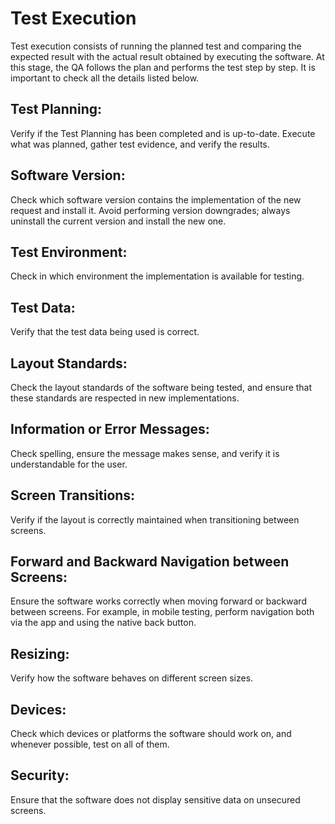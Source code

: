# Test Execution

Test execution consists of running the planned test and comparing the expected result with the actual result obtained by executing the software. At this stage, the QA follows the plan and performs the test step by step. It is important to check all the details listed below.

## Test Planning:

Verify if the Test Planning has been completed and is up-to-date. Execute what was planned, gather test evidence, and verify the results.

## Software Version:

Check which software version contains the implementation of the new request and install it. Avoid performing version downgrades; always uninstall the current version and install the new one.

## Test Environment:

Check in which environment the implementation is available for testing.

## Test Data:

Verify that the test data being used is correct.

## Layout Standards:

Check the layout standards of the software being tested, and ensure that these standards are respected in new implementations.

## Information or Error Messages:

Check spelling, ensure the message makes sense, and verify it is understandable for the user.

## Screen Transitions:

Verify if the layout is correctly maintained when transitioning between screens.

## Forward and Backward Navigation between Screens:

Ensure the software works correctly when moving forward or backward between screens. For example, in mobile testing, perform navigation both via the app and using the native back button.

## Resizing:

Verify how the software behaves on different screen sizes.

## Devices:

Check which devices or platforms the software should work on, and whenever possible, test on all of them.

## Security:

Ensure that the software does not display sensitive data on unsecured screens.
